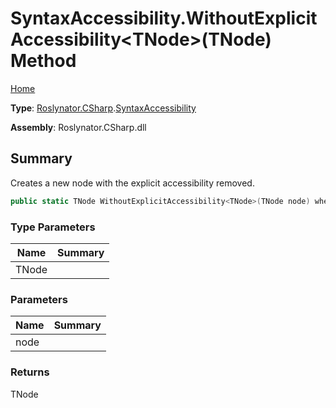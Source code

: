 # SyntaxAccessibility\.WithoutExplicitAccessibility\<TNode>\(TNode\) Method

[Home](../../../../README.md)

**Type**: [Roslynator.CSharp](../../README.md)\.[SyntaxAccessibility](../README.md)

**Assembly**: Roslynator\.CSharp\.dll

## Summary

Creates a new node with the explicit accessibility removed\.

```csharp
public static TNode WithoutExplicitAccessibility<TNode>(TNode node) where TNode : Microsoft.CodeAnalysis.SyntaxNode
```

### Type Parameters

| Name | Summary |
| ---- | ------- |
| TNode | |

### Parameters

| Name | Summary |
| ---- | ------- |
| node | |

### Returns

TNode

